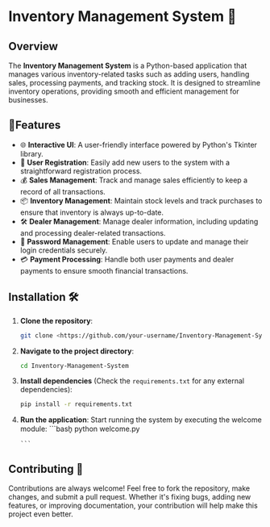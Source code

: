 # Inventory Management System 🛒

## Overview

The **Inventory Management System** is a Python-based application that manages various inventory-related tasks such as adding users, handling sales, processing payments, and tracking stock. It is designed to streamline inventory operations, providing smooth and efficient management for businesses.

## 🌟Features

- 🌐 **Interactive UI**: A user-friendly interface powered by Python's Tkinter library.
- 🚀 **User Registration**: Easily add new users to the system with a straightforward registration process.
- 💰 **Sales Management**: Track and manage sales efficiently to keep a record of all transactions.
- 📦 **Inventory Management**: Maintain stock levels and track purchases to ensure that inventory is always up-to-date.
- 🛠️ **Dealer Management**: Manage dealer information, including updating and processing dealer-related transactions.
- 🔑 **Password Management**: Enable users to update and manage their login credentials securely.
- 💳 **Payment Processing**: Handle both user payments and dealer payments to ensure smooth financial transactions.

## Installation 🛠️

1.  **Clone the repository**:

    ```bash
    git clone <https://github.com/your-username/Inventory-Management-System.git>

    ```

2.  **Navigate to the project directory**:

    ```bash
    cd Inventory-Management-System

    ```

3.  **Install dependencies** (Check the `requirements.txt` for any external dependencies):

    ```bash
    pip install -r requirements.txt

    ```

4.  **Run the application**:
    Start running the system by executing the welcome module:
        ```bash̥
        python welcome.py

        ```

## Contributing 🤝

Contributions are always welcome! Feel free to fork the repository, make changes, and submit a pull request. Whether it's fixing bugs, adding new features, or improving documentation, your contribution will help make this project even better.
